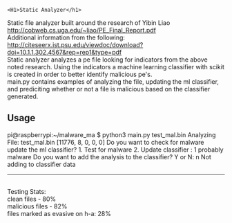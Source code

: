 	<H1>Static Analyzer</h1>
Static file analyzer built around the research of Yibin Liao http://cobweb.cs.uga.edu/~liao/PE_Final_Report.pdf
<br>
Additional information from the following: http://citeseerx.ist.psu.edu/viewdoc/download?doi=10.1.1.302.4567&rep=rep1&type=pdf
<br>
Static analyzer analyzes a pe file looking for indicators from the above noted research. Using the indicators a machine learning classifier with scikit is created in order to better identify malicious pe's. 
<br>
main.py contains examples of analyzing the file, updating the ml classifier, and prediciting whether or not a file is malicious based on the classifier generated.
<br>
<h2>Usage</h2>
pi@raspberrypi:~/malware_ma $ python3 main.py test_mal.bin
Analyzing File: test_mal.bin
[11776, 8, 0, 0, 0]
Do you want to check for malware update the ml classifier?
1. Test for malware
2. Update classifier
: 1
probably malware
Do you want to add the analysis to the classifier?
Y or N: n
Not adding to classifier data
<hr>
<br>
Testing Stats:
<br>
clean files - 80%
<br>
malicious files - 82%
<br>
files marked as evasive on h-a: 28%
